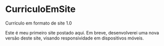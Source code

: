 # CurriculoEmSite
Currículo em formato de site 1.0

Este é meu primeiro site postado aqui. Em breve, desenvolverei uma nova versão deste site, visando
responsividade em dispositivos móveis.
